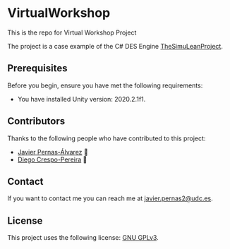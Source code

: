 # VirtualWorkshop

 This is the repo for Virtual Workshop Project
 
 The project is a case example of the C# DES Engine [TheSimuLeanProject](https://github.com/JaviPernasResearch/TheSimuLeanProject.git).
 
 ## Prerequisites

Before you begin, ensure you have met the following requirements:
 * You have installed Unity version: 2020.2.1f1.
 
## Contributors

Thanks to the following people who have contributed to this project:

* [Javier Pernas-Álvarez](https://pdi.udc.es/en/File/Pdi/HF9NK) 📖
* [Diego Crespo-Pereira](https://pdi.udc.es/en/File/Pdi/6W6MH) 📖


## Contact

If you want to contact me you can reach me at <javier.pernas2@udc.es>.

## License
<!--- If you're not sure which open license to use see https://choosealicense.com/--->

This project uses the following license: [GNU GPLv3](https://choosealicense.com/licenses/gpl-3.0/).
